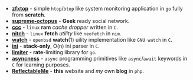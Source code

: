 * [**zfxtop**](https://github.com/ssleert/zfxtop) - simple `htop`/`btop` like system monitoring application in `go` fully from **scratch**.
* [**supreme-octopus**](https://github.com/zpx64/supreme-octopus) - **Geek** ready social network.
* [**ccc**](https://github.com/ssleert/ccc) - `linux` **ram** *cache dropper* written in `C`.
* [**nitch**](https://github.com/ssleert/nitch) - `linux` **fetch** *utility* like `neofetch` in `nim`.
* [**watch**](https://github.com/ssleert/watch) - `openbsd` **watch**(1) uility implementation like `GNU watch` in `C`.
* [**ini**](https://gist.github.com/ssleert/c80c42dae753ad492778f0d818c54f41) - **stack-only**, O(n) ini parser in `C`.
* [**limiter**](https://github.com/ssleert/limiter) - **rate**-limiting library for `go`.
* [**asyncness**](https://github.com/ssleert/asyncness) - `async` programming primitives like `async`/`await` keywords in `C` for learning purposes.
* [**ReflectableMe**](https://github.com/ssleert/ReflectableMe) - **this** website and *my* own **blog** in `php`.